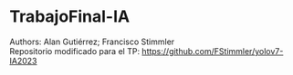 # TrabajoFinal-IA
Authors: Alan Gutiérrez; Francisco Stimmler <br />
Repositorio modificado para el TP: https://github.com/FStimmler/yolov7-IA2023
